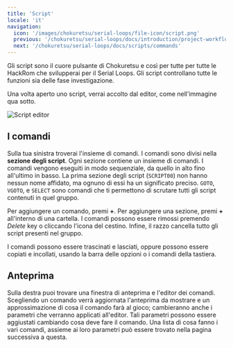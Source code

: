 ```yaml
---
title: 'Script'
locale: 'it'
navigation:
  icon: '/images/chokuretsu/serial-loops/file-icon/script.png'
  previous: '/chokuretsu/serial-loops/docs/introduction/project-workflow'
  next: '/chokuretsu/serial-loops/docs/scripts/commands'
---
```


Gli script sono il cuore pulsante di Chokuretsu e così per tutte per tutte le HackRom che svilupperai per il Serial Loops.
Gli script controllano tutte le funzioni sia delle fase investigazione.

Una volta aperto uno script, verrai accolto dal editor, come nell'immagine qua sotto.

![Script editor](/images/chokuretsu/serial-loops/script-editor.png)

## I comandi
Sulla tua sinistra troverai l'insieme di comandi. I comandi sono divisi nella **sezione degli script**. Ogni sezione contiene un insieme di comandi.
I comandi vengono eseguiti in modo sequenziale, da quello in alto fino all'ultimo in basso.
La prima sezione degli script (`SCRIPT00`) non hanno nessun nome affidato, ma ognuno di essi ha un significato preciso.
`GOTO`, `VGOTO`, e `SELECT` sono comandi che ti permettono di scrutare tutti gli script contenuti in quel
gruppo.

Per aggiungere un comando, premi **+**. Per aggiungere una sezione, premi **+** all'interno di una cartella. I comandi possono essere rimossi premendo _Delete_ key o cliccando l'icona del cestino. 
Infine, il razzo cancella tutto gli script presenti nel gruppo.

I comandi possono essere trascinati e lasciati, oppure possono essere copiati e incollati,
usando la barra delle opzioni o i comandi della tastiera.

## Anteprima
Sulla destra puoi trovare una finestra di anteprima e l'editor dei comandi. Scegliendo un comando verrà aggiornata l'anteprima da mostrare e un
approssimazione di cosa il comando farà al gioco; cambieranno anche i parametri che verranno applicati all'editor. Tali parametri possono essere aggiustati cambiando cosa deve fare il comando. Una lista di cosa fanno i vari comandi, assieme ai loro parametri può essere trovato nella pagina successiva a questa.